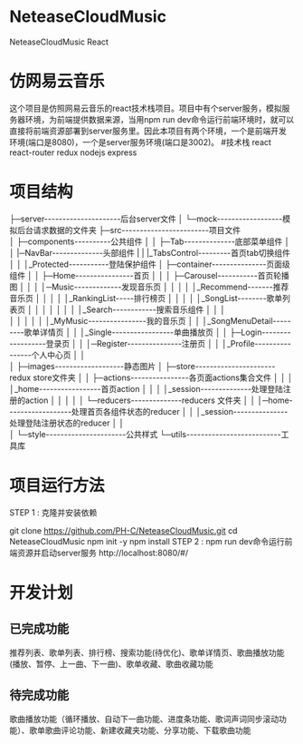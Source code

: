 # NeteaseCloudMusic
NeteaseCloudMusic React

# 仿网易云音乐
这个项目是仿照网易云音乐的react技术栈项目。项目中有个server服务，模拟服务器环境，为前端提供数据来源，当用npm run dev命令运行前端环境时，就可以直接将前端资源部署到server服务里。因此本项目有两个环境，一个是前端开发环境(端口是8080)，一个是server服务环境(端口是3002)。
#技术栈
react
react-router
redux
nodejs
express

# 项目结构
├─server---------------------后台server文件
│  └─mock------------------模拟后台请求数据的文件夹
├─src------------------------项目文件                          
│  ├─components----------公共组件
│  │  ├─Tab--------------底部菜单组件
│  │  |─NavBar--------------头部组件
|  |  |_TabsControl---------首页tab切换组件
│  │  │_Protected-----------登陆保护组件
│  ├─container---------------页面级组件 
│  │  ├─Home----------------首页
│  │  │  ├─Carousel-----------首页轮播图
│  │  │  │─Music-------------发现音乐页
│  │  │  │ │_Recommend-------推荐音乐页
│  │  │  │ │_RankingList-----排行榜页
│  │  │  │ │_SongList--------歌单列表页
│  │  │  │ 
│  │  │  │_Search------------搜索音乐组件
│  │  │  
│  │  │
│  │  │_MyMusic----------------我的音乐页
│  │  │_SongMenuDetail---------歌单详情页
│  │  │_Single-----------------单曲播放页
│  │  ├─Login------------------登录页
│  │  │─Register---------------注册页
│  │  │_Profile----------------个人中心页
│  │  
│  ├─images-------------------静态图片
│  ├─store----------------------redux store文件夹
│  │  ├─actions----------------各页面actions集合文件
│  │  │ │_home-----------------首页action
│  │  │ │_session--------------处理登陆注册的action
│  │  │
│  │  └─reducers--------------reducers 文件夹
│  │      │─home------------------处理首页各组件状态的reducer
│  │      │_session---------------处理登陆注册状态的reducer
│  │      
│  └─style----------------------公共样式
└─utils--------------------------工具库



# 项目运行方法

STEP 1 : 克隆并安装依赖

git clone https://github.com/PH-C/NeteaseCloudMusic.git
cd NeteaseCloudMusic
npm init -y
npm install
STEP 2 : npm run dev命令运行前端资源并启动server服务
http://localhost:8080/#/
# 开发计划
## 已完成功能
  推荐列表、歌单列表、排行榜、搜索功能(待优化)、歌单详情页、歌曲播放功能(播放、暂停、上一曲、下一曲)、歌单收藏、歌曲收藏功能
## 待完成功能
  歌曲播放功能（循环播放、自动下一曲功能、进度条功能、歌词声词同步滚动功能）、歌单歌曲评论功能、新建收藏夹功能、分享功能、下载歌曲功能
